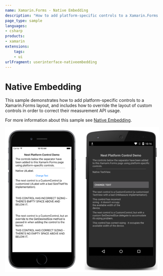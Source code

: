 ```yaml
---
name: Xamarin.Forms - Native Embedding
description: "How to add platform-specific controls to a Xamarin.Forms layout, and includes how to override the layout of custom controls (UI)"
page_type: sample
languages:
- csharp
products:
- xamarin
extensions:
    tags:
    - ui
urlFragment: userinterface-nativeembedding
---
```

# Native Embedding

This sample demonstrates how to add platform-specific controls to a Xamarin.Forms layout, and includes how to override the layout of custom controls in order to correct their measurement API usage.

For more information about this sample see [Native Embedding](https://docs.microsoft.com/xamarin/xamarin-forms/platform/native-views/).

![Native Embedding application screenshot](Screenshots/01All.png "Native Embedding application screenshot")


